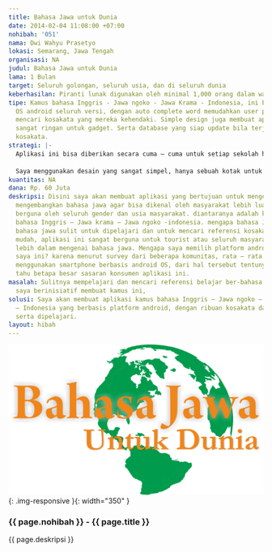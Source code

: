 ```yaml
---
title: Bahasa Jawa untuk Dunia
date: 2014-02-04 11:08:00 +07:00
nohibah: '051'
nama: Dwi Wahyu Prasetyo
lokasi: Semarang, Jawa Tengah
organisasi: NA
judul: Bahasa Jawa untuk Dunia
lama: 1 Bulan
target: Seluruh golongan, seluruh usia, dan di seluruh dunia
keberhasilan: Piranti lunak digunakan oleh minimal 1,000 orang dalam waktu 1 bulan.
tipe: Kamus bahasa Inggris - Jawa ngoko - Jawa Krama - Indonesia, ini bebasis Platform
  OS android seluruh versi, dengan auto complete word memudahkan user pengguna untuk
  mencari kosakata yang mereka kehendaki. Simple design juga membuat aplikasi ini
  sangat ringan untuk gadget. Serta database yang siap update bila terjadi kekurangan
  kosakata.
strategi: |-
  Aplikasi ini bisa diberikan secara cuma – cuma untuk setiap sekolah hingga pemerintahan agar bisa mengupluad untuk bisa diunduh secara gratis.

  Saya menggunakan desain yang sangat simpel, hanya sebuah kotak untuk memasukan kata dan auto complete word membuat lebih mudah lagi untuk mencari kata. sangat ringan dan tidak memakan space RAM gadget.
kuantitas: NA
dana: Rp. 60 Juta
deskripsi: Disini saya akan membuat aplikasi yang bertujuan untuk mengenalkan serta
  mengembangkan bahasa jawa agar bisa dikenal oleh masyarakat lebih luas dan bisa
  berguna oleh seluruh gender dan usia masyarakat. diantaranya adalah kamus android
  bahasa Inggris – Jawa krama – Jawa ngoko -indonesia. mengapa bahasa Jawa? karena
  bahasa jawa sulit untuk dipelajari dan untuk mencari referensi kosakatanya-pun tidak
  mudah, aplikasi ini sangat berguna untuk tourist atau seluruh masyarakat dalam mengenal
  lebih dalam mengenai bahasa jawa. Mengapa saya memilih platform android dalam sasaran
  saya ini? karena menurut survey dari beberapa komunitas, rata – rata user mereka
  menggunakan smartphone berbasis android OS, dari hal tersebut tentunya bisa kita
  tahu betapa besar sasaran konsumen aplikasi ini.
masalah: Sulitnya mempelajari dan mencari referensi belajar ber-bahasa jawa membuat
  saya berinisiatif membuat kamus ini,
solusi: Saya akan membuat aplikasi kamus bahasa Inggris – Jawa ngoko – Jawa Krama
  – Indonesia yang berbasis platform android, dengan ribuan kosakata dan mudah digunakan
  serta dipelajari.
layout: hibah
---
```


![051](/static/img/hibahcms/051.png){: .img-responsive }{: width="350" }

### {{ page.nohibah }} - {{ page.title }}

{{ page.deskripsi }}
